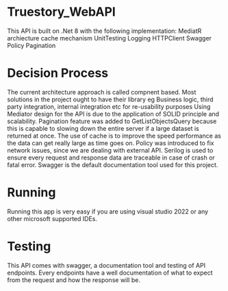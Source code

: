 # Truestory_WebAPI
This API is built on .Net 8 with the following implementation:
MediatR archiecture
cache mechanism
UnitTesting
Logging
HTTPClient
Swagger
Policy
Pagination

# Decision Process
The current architecture approach is called compnent based. Most solutions in the project ought to have their library eg Business logic, third party integration, internal integration etc for re-usability purposes
Using Mediator design for the API is due to the application of SOLID principle and scalability.
Pagination feature was added to GetListObjectsQuery because this is capable to slowing down the entire server if a large dataset is returned at once.
The use of cache is to improve the speed performance as the data can get really large as time goes on.
Policy was introduced to fix network issues, since we are dealing with external API.
Serilog is used to ensure every request and response data are traceable in case of crash or fatal error.
Swagger is the default documentation tool used for this project.

# Running
Running this app is very easy if you are using visual studio 2022 or any other microsoft supported IDEs. 

# Testing
This API comes with swagger, a documentation tool and testing of API endpoints. Every endpoints have a well documentation of what to expect from the request and how the response will be.


